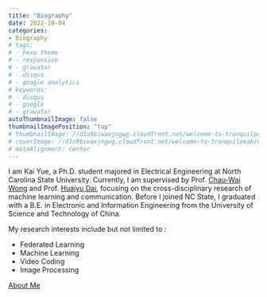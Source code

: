 ```yaml
---
title: "Biography"
date: 2022-10-04
categories:
- Biography
# tags:
# - hexo theme
# - responsive
# - gravatar
# - disqus
# - google analytics
# keywords:
# - disqus
# - google
# - gravatar
autoThumbnailImage: false
thumbnailImagePosition: "top"
# thumbnailImage: //d1u9biwaxjngwg.cloudfront.net/welcome-to-tranquilpeak/city-750.jpg
# coverImage: //d1u9biwaxjngwg.cloudfront.net/welcome-to-tranquilpeak/city.jpg
# metaAlignment: center
---
```


I am Kai Yue, a Ph.D. student majored in Electrical Engineering at North Carolina State University. Currently, I am supervised by Prof. [Chau-Wai Wong](https://ncsu-cwwong.org/) and Prof. [Huaiyu Dai](https://www.ece.ncsu.edu/people/hdai/), focusing on the cross-disciplinary research of machine learning and communication. Before I joined NC State, I graduated with a B.E. in Electronic and Information Engineering from the University of Science and Technology of China. 

<!--more-->

My research interests include but not limited to :
- Federated Learning 
- Machine Learning
- Video Coding
- Image Processing

<!-- I served as 
- Conference reviewer of [WIFS 2020](https://www.wifs2020.nyu.edu/). -->

[About Me](/honor)